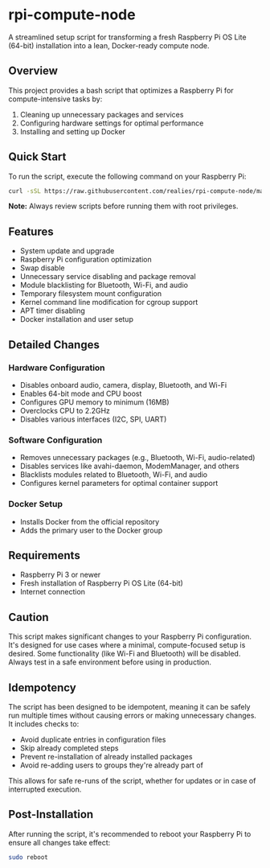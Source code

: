 # rpi-compute-node

A streamlined setup script for transforming a fresh Raspberry Pi OS Lite (64-bit) installation into a lean, Docker-ready compute node.

## Overview

This project provides a bash script that optimizes a Raspberry Pi for compute-intensive tasks by:

1. Cleaning up unnecessary packages and services
2. Configuring hardware settings for optimal performance
3. Installing and setting up Docker

## Quick Start

To run the script, execute the following command on your Raspberry Pi:

```bash
curl -sSL https://raw.githubusercontent.com/realies/rpi-compute-node/master/setup.sh | sudo bash
```

**Note:** Always review scripts before running them with root privileges.

## Features

- System update and upgrade
- Raspberry Pi configuration optimization
- Swap disable
- Unnecessary service disabling and package removal
- Module blacklisting for Bluetooth, Wi-Fi, and audio
- Temporary filesystem mount configuration
- Kernel command line modification for cgroup support
- APT timer disabling
- Docker installation and user setup

## Detailed Changes

### Hardware Configuration

- Disables onboard audio, camera, display, Bluetooth, and Wi-Fi
- Enables 64-bit mode and CPU boost
- Configures GPU memory to minimum (16MB)
- Overclocks CPU to 2.2GHz
- Disables various interfaces (I2C, SPI, UART)

### Software Configuration

- Removes unnecessary packages (e.g., Bluetooth, Wi-Fi, audio-related)
- Disables services like avahi-daemon, ModemManager, and others
- Blacklists modules related to Bluetooth, Wi-Fi, and audio
- Configures kernel parameters for optimal container support

### Docker Setup

- Installs Docker from the official repository
- Adds the primary user to the Docker group

## Requirements

- Raspberry Pi 3 or newer
- Fresh installation of Raspberry Pi OS Lite (64-bit)
- Internet connection

## Caution

This script makes significant changes to your Raspberry Pi configuration. It's designed for use cases where a minimal, compute-focused setup is desired. Some functionality (like Wi-Fi and Bluetooth) will be disabled. Always test in a safe environment before using in production.

## Idempotency

The script has been designed to be idempotent, meaning it can be safely run multiple times without causing errors or making unnecessary changes. It includes checks to:

- Avoid duplicate entries in configuration files
- Skip already completed steps
- Prevent re-installation of already installed packages
- Avoid re-adding users to groups they're already part of

This allows for safe re-runs of the script, whether for updates or in case of interrupted execution.

## Post-Installation

After running the script, it's recommended to reboot your Raspberry Pi to ensure all changes take effect:

```bash
sudo reboot
```
